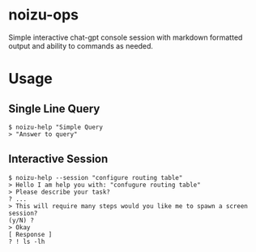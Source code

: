 noizu-ops
============================
Simple interactive chat-gpt console session
with markdown formatted output and ability to commands as needed. 

# Usage
## Single Line Query
```
$ noizu-help "Simple Query
> "Answer to query"
```
## Interactive Session
```
$ noizu-help --session "configure routing table"
> Hello I am help you with: "confugure routing table"
> Please describe your task?
? ...
> This will require many steps would you like me to spawn a screen session?
(y/N) ?
> Okay 
[ Response ]
? ! ls -lh
```
